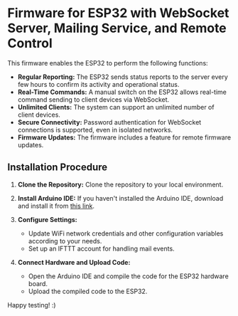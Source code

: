 # Firmware for ESP32 with WebSocket Server, Mailing Service, and Remote Control

This firmware enables the ESP32 to perform the following functions:
- **Regular Reporting:** The ESP32 sends status reports to the server every few hours to confirm its activity and operational status.
- **Real-Time Commands:** A manual switch on the ESP32 allows real-time command sending to client devices via WebSocket.
- **Unlimited Clients:** The system can support an unlimited number of client devices.
- **Secure Connectivity:** Password authentication for WebSocket connections is supported, even in isolated networks.
- **Firmware Updates:** The firmware includes a feature for remote firmware updates.

## Installation Procedure

1. **Clone the Repository:**
   Clone the repository to your local environment.

2. **Install Arduino IDE:**
   If you haven't installed the Arduino IDE, download and install it from [this link](https://support.arduino.cc/hc/en-us/articles/360019833020-Download-and-install-Arduino-IDE).

3. **Configure Settings:**
   - Update WiFi network credentials and other configuration variables according to your needs.
   - Set up an IFTTT account for handling mail events.

4. **Connect Hardware and Upload Code:**
   - Open the Arduino IDE and compile the code for the ESP32 hardware board.
   - Upload the compiled code to the ESP32.

Happy testing! :)
